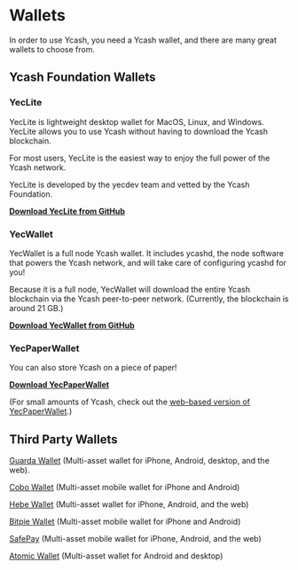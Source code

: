 # Wallets
In order to use Ycash, you need a Ycash wallet, and there are many great wallets to choose from.

## Ycash Foundation Wallets

### YecLite

YecLite is lightweight desktop wallet for MacOS, Linux, and Windows. YecLite allows you to use Ycash without having to download the Ycash blockchain.

For most users, YecLite is the easiest way to enjoy the full power of the Ycash network.

YecLite is developed by the yecdev team and vetted by the Ycash Foundation.

**[Download YecLite from GitHub](https://github.com/yecdev/yeclite/releases)**

### YecWallet

YecWallet is a full node Ycash wallet. It includes ycashd, the node software that powers the Ycash network, and will take care of configuring ycashd for you!

Because it is a full node, YecWallet will download the entire Ycash blockchain via the Ycash peer-to-peer network. (Currently, the blockchain is around 21 GB.)

**[Download YecWallet from GitHub](https://github.com/ycashfoundation/yecwallet/releases)**

### YecPaperWallet

You can also store Ycash on a piece of paper!

**[Download YecPaperWallet](https://github.com/ycashfoundation/yecpaperwallet/releases)**

(For small amounts of Ycash, check out the [web-based version of YecPaperWallet](https://paper.ycash.xyz).)

## Third Party Wallets

[Guarda Wallet](https://guarda.com) (Multi-asset wallet for iPhone, Android, desktop, and the web).

[Cobo Wallet](https://cobo.com/) (Multi-asset mobile wallet for iPhone and Android)

[Hebe Wallet](https://hebe.cc/) (Multi-asset wallet for iPhone, Android, and the web)

[Bitpie Wallet](https://bitpie.com/) (Multi-asset mobile wallet for iPhone
and Android)

[SafePay](https://safepay.safecoin.org/) (Multi-asset mobile wallet for iPhone, Android, and the web)

[Atomic Wallet](https://atomicwallet.io/) (Multi-asset wallet for Android and desktop)

